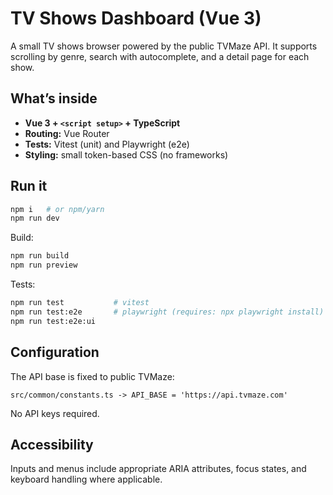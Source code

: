 # TV Shows Dashboard (Vue 3)

A small TV shows browser powered by the public TVMaze API. It supports scrolling by genre, search with autocomplete, and a detail page for each show.

## What’s inside

- **Vue 3 + `<script setup>` + TypeScript**
- **Routing:** Vue Router
- **Tests:** Vitest (unit) and Playwright (e2e)
- **Styling:** small token-based CSS (no frameworks)

## Run it

```bash
npm i   # or npm/yarn
npm run dev
```

Build:

```bash
npm run build
npm run preview
```

Tests:

```bash
npm run test           # vitest
npm run test:e2e       # playwright (requires: npx playwright install)
npm run test:e2e:ui
```

## Configuration

The API base is fixed to public TVMaze:

```
src/common/constants.ts -> API_BASE = 'https://api.tvmaze.com'
```

No API keys required.

## Accessibility

Inputs and menus include appropriate ARIA attributes, focus states, and keyboard handling where applicable.
